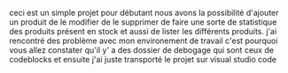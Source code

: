 ceci est un simple projet pour débutant nous avons la possibilité d'ajouter un produit de le modifier de le supprimer  de faire une sorte de statistique des produits présent en stock et aussi de lister les différents produits.
j'ai rencontré des problème avec mon environement de travail c'est pourquoi vous  allez constater qu'il y' a des dossier de debogage   qui sont ceux de codeblocks et ensuite j'ai juste transporté le projet sur  visual studio code 
